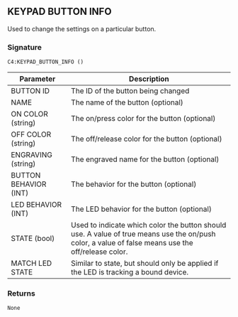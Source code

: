 ## KEYPAD  BUTTON INFO

Used to change the settings on a particular button.


### Signature

`C4:KEYPAD_BUTTON_INFO ()`


| Parameter | Description |
| --- | --- |
| BUTTON ID | The ID of the button being changed |
| NAME | The name of the button (optional) |
| ON COLOR (string) |  The on/press color for the button (optional) |
| OFF COLOR  (string) |The off/release color for the button (optional) |
| ENGRAVING (string) | The engraved name for the button (optional) |
| BUTTON BEHAVIOR (INT) | The behavior for the button (optional) |
| LED BEHAVIOR (INT) | The LED behavior for the button (optional) |
| STATE (bool) | Used to indicate which color the button should use. A value of true means use the on/push color, a value of false means use the off/release color. |
| MATCH LED STATE | Similar to state, but should only be applied if the LED is tracking a bound device. |



### Returns

`None`
